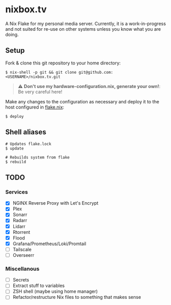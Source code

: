 # nixbox.tv 

A Nix Flake for my personal media server. Currently, it is a work-in-progress and not suited for re-use on other systems unless you know what you are doing.

## Setup

Fork & clone this git repository to your home directory:

```shell
$ nix-shell -p git && git clone git@github.com:<USERNAME>/nixbox.tv.git 
```

> :warning: **Don't use my hardware-configuration.nix, generate your own!**: Be very careful here!

Make any changes to the configuration as necessary and deploy it to the host configured in [flake.nix](./flake.nix):

```shell
$ deploy
```

## Shell aliases

```shell
# Updates flake.lock
$ update

# Rebuilds system from flake
$ rebuild
```

## TODO

### Services
- [x] NGINX Reverse Proxy with Let's Encrypt
- [x] Plex
- [x] Sonarr
- [x] Radarr
- [x] Lidarr
- [X] Rtorrent
- [X] Flood
- [x] Grafana/Prometheus/Loki/Promtail
- [ ] Tailscale
- [ ] Overseerr

### Miscellanous
- [ ] Secrets
- [ ] Extract stuff to variables
- [ ] ZSH shell (maybe using home manager)
- [ ] Refactor/restructure Nix files to something that makes sense
